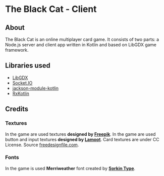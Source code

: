# The Black Cat - Client

## About

The Black Cat is an online multiplayer card game. It consists of two parts: a Node.js server and client app written in Kotlin and based on LibGDX game framework.

## Libraries used

* [LibGDX](https://libgdx.badlogicgames.com/)
* [Socket.IO](https://github.com/socketio/socket.io)
* [jackson-module-kotlin](https://github.com/FasterXML/jackson-module-kotlin)
* [RxKotlin](https://github.com/ReactiveX/RxKotlin)

## Credits

### Textures

In the game are used textures **designed by [Freepik](http://www.freepik.com/)**.
In the game are used button and input textures **designed by [Lamoot](https://opengameart.org/users/lamoot)**.
Card textures are under CC License. Source [freedesignfile.com](http://freedesignfile.com).

### Fonts

In the game is used **Merriweather** font created by **[Sorkin Type](http://sorkintype.com/)**.
